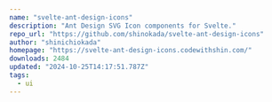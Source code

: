 ```yaml
---
name: "svelte-ant-design-icons"
description: "Ant Design SVG Icon components for Svelte."
repo_url: "https://github.com/shinokada/svelte-ant-design-icons"
author: "shinichiokada"
homepage: "https://svelte-ant-design-icons.codewithshin.com/"
downloads: 2484
updated: "2024-10-25T14:17:51.787Z"
tags: 
  - ui
---
```

